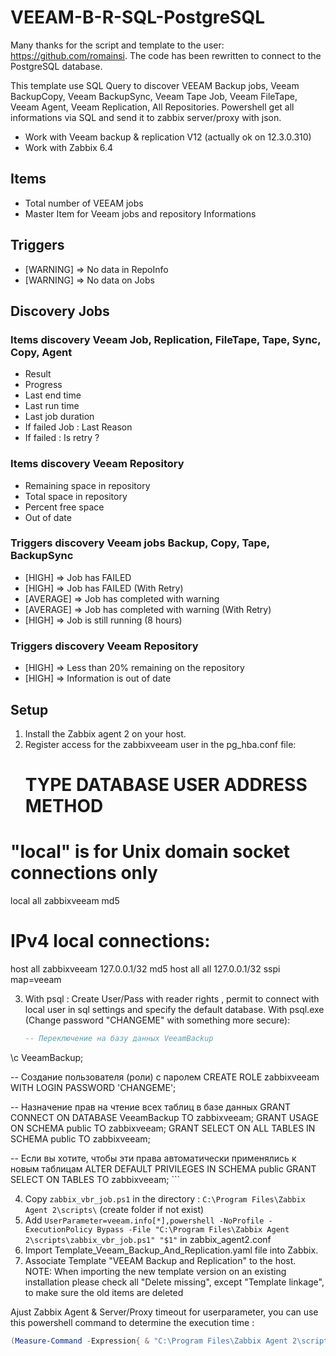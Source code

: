# VEEAM-B-R-SQL-PostgreSQL

Many thanks for the script and template to the user: https://github.com/romainsi. The code has been rewritten to connect to the PostgreSQL database. 

This template use SQL Query to discover VEEAM Backup jobs, Veeam BackupCopy, Veeam BackupSync, Veeam Tape Job, Veeam FileTape, Veeam Agent, Veeam Replication, All Repositories.
Powershell get all informations via SQL and send it to zabbix server/proxy with json.

- Work with Veeam backup & replication V12 (actually ok on 12.3.0.310)
- Work with Zabbix 6.4

## Items

- Total number of VEEAM jobs
- Master Item for Veeam jobs and repository Informations

## Triggers

- [WARNING] => No data in RepoInfo
- [WARNING] => No data on Jobs

## Discovery Jobs

### Items discovery Veeam Job, Replication, FileTape, Tape, Sync, Copy, Agent

- Result
- Progress
- Last end time
- Last run time
- Last job duration
- If failed Job : Last Reason
- If failed : Is retry ?

### Items discovery Veeam Repository

- Remaining space in repository
- Total space in repository
- Percent free space
- Out of date

### Triggers discovery Veeam jobs Backup, Copy, Tape, BackupSync

- [HIGH] => Job has FAILED
- [HIGH] => Job has FAILED (With Retry)
- [AVERAGE] => Job has completed with warning
- [AVERAGE] => Job has completed with warning (With Retry)
- [HIGH] => Job is still running (8 hours)

### Triggers discovery Veeam Repository

- [HIGH] => Less than 20% remaining on the repository
- [HIGH] => Information is out of date

## Setup

1. Install the Zabbix agent 2 on your host.
2. Register access for the zabbixveeam user in the pg_hba.conf file:
    # TYPE  DATABASE        USER            ADDRESS                 METHOD

# "local" is for Unix domain socket connections only
local   all             zabbixveeam                             md5

# IPv4 local connections:
host    all             zabbixveeam     127.0.0.1/32            md5
host    all             all             127.0.0.1/32            sspi map=veeam

3. With psql : Create User/Pass with reader rights , permit to connect with local user in sql settings and specify the default database. With psql.exe (Change password "CHANGEME" with something more secure):

    ```sql
    -- Переключение на базу данных VeeamBackup
\c VeeamBackup;

-- Создание пользователя (роли) с паролем
CREATE ROLE zabbixveeam WITH LOGIN PASSWORD 'CHANGEME';

-- Назначение прав на чтение всех таблиц в базе данных
GRANT CONNECT ON DATABASE VeeamBackup TO zabbixveeam;
GRANT USAGE ON SCHEMA public TO zabbixveeam;
GRANT SELECT ON ALL TABLES IN SCHEMA public TO zabbixveeam;

-- Если вы хотите, чтобы эти права автоматически применялись к новым таблицам
ALTER DEFAULT PRIVILEGES IN SCHEMA public GRANT SELECT ON TABLES TO zabbixveeam;
    ```

4. Copy `zabbix_vbr_job.ps1` in the directory : `C:\Program Files\Zabbix Agent 2\scripts\` (create folder if not exist)
5. Add `UserParameter=veeam.info[*],powershell -NoProfile -ExecutionPolicy Bypass -File "C:\Program Files\Zabbix Agent 2\scripts\zabbix_vbr_job.ps1" "$1"` in zabbix_agent2.conf  
6. Import Template_Veeam_Backup_And_Replication.yaml file into Zabbix.
7. Associate Template "VEEAM Backup and Replication" to the host.  
NOTE: When importing the new template version on an existing installation please check all "Delete missing", except "Template linkage", to make sure the old items are deleted

Ajust Zabbix Agent & Server/Proxy timeout for userparameter, you can use this powershell command to determine the execution time :

```powershell
(Measure-Command -Expression{ & "C:\Program Files\Zabbix Agent 2\scripts\zabbix_vbr_job.ps1" "StartJobs"}).TotalSeconds
```
